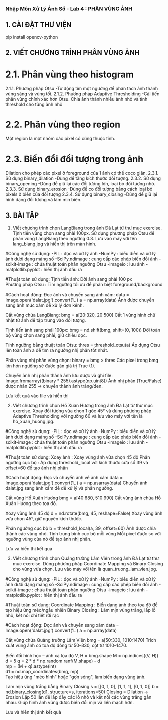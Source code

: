 ### Nhập Môn Xử Lý Ảnh Số - Lab 4 : PHÂN VÙNG ẢNH

## 1. CÀI ĐẶT THƯ VIỆN
pip install opencv-python
## 2. VIẾT CHƯƠNG TRÌNH PHÂN VÙNG ẢNH
# 2.1. Phân vùng theo histogram
2.1.1. Phương pháp Otsu
-Tự động tìm một ngưỡng để phân tách ảnh thành vùng sáng và vùng tối.
2.1.2. Phương pháp Adaptive Thresholding
-Cải tiến phân vùng chính xác hơn Otsu. Chia ảnh thành nhiều ảnh nhỏ và tính threshold cho từng ảnh nhỏ
# 2.2. Phân vùng theo region
Một region là một nhóm các pixel có cùng thuộc tính.
# 2.3. Biến đổi đối tượng trong ảnh
Dilation cho phép các pixel ở foreground của 1 ảnh có thể соco giãn.
2.3.1. Sử dụng binary_dilation
-Dùng để tăng kích thước đối tượng.
2.3.2. Sử dụng binary_opening
-Dùng để giữ lại các đối tượng lớn, loại bỏ đối tượng nhỏ.
2.3.3. Sử dụng binary_erosion
-Dùng để co đối tượng bằng cách loại bỏ pixels ở biên của đối tượng
2.3.4. Sử dụng binary_closing
-Dùng để giữ lại hình dạng đối tượng và làm mịn biên.
## 3. BÀI TẬP
1. Viết chương trình chọn LangBiang trong ảnh Đà Lạt từ thư mục exercise. Tịnh tiến vùng chọn sang phải 100px. Sử dụng phương pháp Otsu để phân vùng LangBiang theo ngưỡng 0.3. Lưu vào máy với tên lang_biang.jpg và hiển thị trên màn hình.

#Công nghệ sử dụng:
-PIL : đọc và xử lý ảnh 
-NumPy : biểu diễn và xử lý ảnh dưới dạng mảng số 
-SciPy.ndimage : cung cấp các phép biến đổi ảnh 
-scikit-image : chứa thuật toán phân ngưỡng Otsu 
-imageio : lưu ảnh 
-matplotlib.pyplot : hiển thị ảnh đầu ra 

#Thuật toán sử dụng:
Tịnh tiến ảnh:	Dời ảnh sang phải 100 px	
Phương pháp Otsu : Tìm ngưỡng tối ưu để phân biệt foreground/background

#Cách hoạt động:
Đọc ảnh và chuyển sang ảnh xám:
data = Image.open('dalat.jpg').convert('L')
a = np.array(data)
Ảnh được chuyển sang ảnh mức xám để xử lý đơn kênh.

Cắt vùng chứa LangBiang:
bmg = a[20:320, 20:500]
Cắt 1 vùng hình chữ nhật từ ảnh để tập trung vào đối tượng.

Tịnh tiến ảnh sang phải 100px:
bmg = nd.shift(bmg, shift=(0, 100))
Dời toàn bộ vùng chọn sang phải, giữ chiều dọc.

Tính ngưỡng bằng thuật toán Otsu:
thres = threshold_otsu(a)
Áp dụng Otsu lên toàn ảnh a để tìm ra ngưỡng nhị phân tốt nhất.

Phân vùng nhị phân vùng chọn:
binary = bmg > thres
Các pixel trong bmg lớn hơn ngưỡng sẽ được gán giá trị True (1).

Chuyển ảnh nhị phân thành ảnh lưu được và ghi file:
Image.fromarray((binary * 255).astype(np.uint8))
Ảnh nhị phân (True/False) được nhân 255 → chuyển thành ảnh trắng/đen.

Lưu kết quả vào file và hiển thị

2. Viết chương trình chọn Hồ Xuân Hương trong ảnh Đà Lạt từ thư mục exercise. Xoay đối tượng vừa chọn 1 góc 45° và dùng phương pháp Adaptive Thresholding với ngưỡng 60 và lưu vào máy với tên là ho_xuan_huong.jpg.

#Công nghệ sử dụng:
-PIL : đọc và xử lý ảnh 
-NumPy : biểu diễn và xử lý ảnh dưới dạng mảng số 
-SciPy.ndimage : cung cấp các phép biến đổi ảnh 
-scikit-image : chứa thuật toán phân ngưỡng Otsu 
-imageio : lưu ảnh 
-matplotlib.pyplot : hiển thị ảnh đầu ra 

#Thuật toán sử dụng:
Xoay ảnh : Xoay vùng ảnh vừa chọn 45 độ
Phân ngưỡng cục bộ : Áp dụng threshold_local với kích thước cửa sổ 39 và offset=60 để tạo ảnh nhị phân

#Cách hoạt động:
Đọc và chuyển ảnh về ảnh xám
data = Image.open('dalat.jpg').convert('L')
a = np.asarray(data)
Chuyển ảnh dalat.jpg sang ảnh xám để dễ xử lý và phân ngưỡng.

Cắt vùng Hồ Xuân Hương
bmg = a[40:680, 510:990]
Cắt vùng ảnh chứa Hồ Xuân Hương theo tọa độ.

Xoay vùng ảnh 45 độ
d = nd.rotate(bmg, 45, reshape=False)
Xoay vùng ảnh vừa chọn 45°, giữ nguyên kích thước.

Phân ngưỡng cục bộ 
b = threshold_local(a, 39, offset=60)
Ảnh được chia thành các vùng nhỏ.
Tính trung bình cục bộ mỗi vùng 
Mỗi pixel được so với ngưỡng vùng của nó để tạo ảnh nhị phân.

Lưu và hiển thị kết quả

3. Viết chương trình chọn Quảng trường Lâm Viên trong ảnh Đà Lạt từ thư mục exercise. Dùng phương pháp Coordinate Mapping và Binary Closing cho vùng vừa chọn. Lưu vào máy với tên là quan_truong_lam_vien.jpg.

#Công nghệ sử dụng:
-PIL : đọc và xử lý ảnh 
-NumPy : biểu diễn và xử lý ảnh dưới dạng mảng số 
-SciPy.ndimage : cung cấp các phép biến đổi ảnh 
-scikit-image : chứa thuật toán phân ngưỡng Otsu 
-imageio : lưu ảnh 
-matplotlib.pyplot : hiển thị ảnh đầu ra 

#Thuật toán sử dụng:
Coordinate Mapping : Biến dạng ảnh theo tọa độ để tạo hiệu ứng méo/ngẫu nhiên
Binary Closing : Làm mịn vùng trắng, lấp lỗ nhỏ, kết nối chi tiết rời rạc

#Cách hoạt động:
Đọc ảnh và chuyển sang xám
data = Image.open('dalat.jpg').convert('L')
a = np.array(data)

Cắt vùng chứa Quảng trường Lâm Viên
bmg = a[50:330, 1010:1470]
Trích xuất vùng ảnh có tọa độ dòng từ 50–330, cột từ 1010–1470.

Biến đổi hình học – ánh xạ tọa độ
V, H = bmg.shape
M = np.indices((V, H))                      
d = 5
q = 2 * d * np.random.ranf(M.shape) - d     
mp = (M + q).astype(int)                    
d1 = nd.map_coordinates(bmg, mp)            
Tạo hiệu ứng "méo hình" hoặc "gợn sóng", làm biến dạng vùng ảnh.

Làm mịn vùng trắng bằng Binary Closing
s = [[0, 1, 0], [1, 1, 1], [0, 1, 0]]
b = nd.binary_closing(d1, structure=s, iterations=50)
Closing = Dilation -> Erosion
Lặp 50 lần để lấp đầy các lỗ nhỏ và kết nối các vùng trắng gần nhau.
Giúp hình ảnh vùng được biến đổi mịn và liền mạch hơn.

Lưu và hiển thị ảnh kết quả
